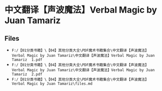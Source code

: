 # 中文翻译【声波魔法】Verbal Magic by Juan Tamariz

## Files

- `F:/【01分类书籍】\【04】其他分类大全\PDF魔术书籍集合\中文翻译【声波魔法】Verbal Magic by Juan Tamariz\中文翻译【声波魔法】Verbal Magic by Juan Tamariz  1.pdf`
- `F:/【01分类书籍】\【04】其他分类大全\PDF魔术书籍集合\中文翻译【声波魔法】Verbal Magic by Juan Tamariz\中文翻译【声波魔法】Verbal Magic by Juan Tamariz  2.pdf`
- `F:/【01分类书籍】\【04】其他分类大全\PDF魔术书籍集合\中文翻译【声波魔法】Verbal Magic by Juan Tamariz\files.md`
